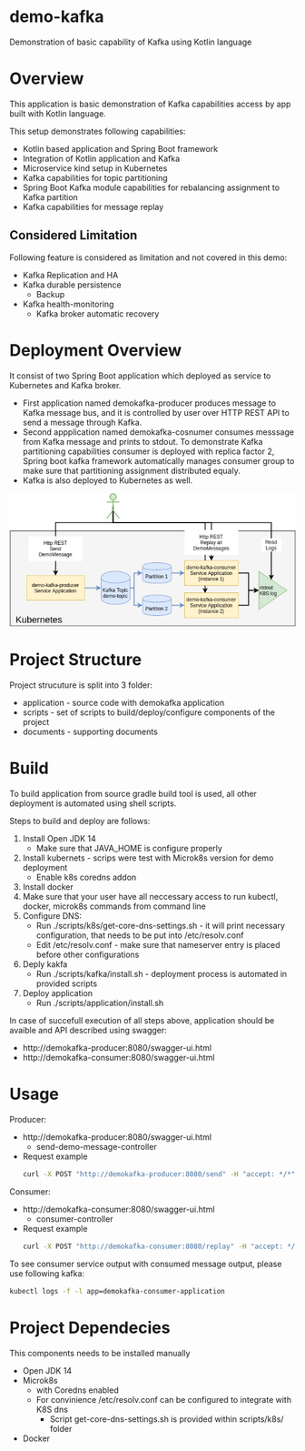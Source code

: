 # demo-kafka
Demonstration of basic capability of Kafka using Kotlin language


# Overview

This application is basic demonstration of Kafka capabilities access by app built with Kotlin language.

This setup demonstrates following capabilities:
- Kotlin based application and Spring Boot framework
- Integration of Kotlin application and Kafka
- Microservice kind setup in Kubernetes
- Kafka capabilities for topic partitioning
- Spring Boot Kafka module capabilities for rebalancing assignment to Kafka partition
- Kafka capabilities for message replay

## Considered Limitation

Following feature is considered as limitation and not covered in this demo:

- Kafka Replication and HA
- Kafka durable persistence
  - Backup
- Kafka health-monitoring
  - Kafka broker automatic recovery

# Deployment Overview

It consist of two Spring Boot application which deployed as service to Kubernetes and Kafka broker.
- First application named demokafka-producer produces message to Kafka message bus, and it is controlled by user over HTTP REST API to send a message through Kafka.
- Second appplication named demokafka-cosnumer consumes messsage from Kafka message and prints to stdout. To demonstrate Kafka partitioning capabilities consumer is deployed with replica factor 2, Spring boot kafka framework automatically manages consumer group to make sure that partitioning assignment distributed equaly. 
- Kafka is also deployed to Kubernetes as well.

![Deployment Diagram](documents/kafka-demo-deployment.png)

# Project Structure

Project strucuture is split into 3 folder:
- application - source code with demokafka application
- scripts - set of scripts to build/deploy/configure components of the project
- documents - supporting documents

# Build

To build application from source gradle build tool is used, all other deployment is automated using shell scripts.

Steps to build and deploy are follows:
1. Install Open JDK 14
   - Make sure that JAVA_HOME is configure properly
2. Install kubernets - scrips were test with Microk8s version for demo deployment
   - Enable k8s coredns addon
3. Install docker
4. Make sure that your user have all neccessary access to run kubectl, docker, microk8s commands from command line
5. Configure DNS:
   - Run ./scripts/k8s/get-core-dns-settings.sh - it will print necessary configuration, that needs to be put into /etc/resolv.conf
   - Edit /etc/resolv.conf - make sure that nameserver entry is placed before other configurations 
6. Deply kakfa
   - Run ./scripts/kafka/install.sh - deployment process is automated in provided scripts
7. Deploy application
   - Run ./scripts/application/install.sh

In case of succefull execution of all steps above, application should be avaible and API described using swagger:
- http://demokafka-producer:8080/swagger-ui.html
- http://demokafka-consumer:8080/swagger-ui.html 

# Usage

Producer:
 - http://demokafka-producer:8080/swagger-ui.html
   - send-demo-message-controller
 - Request example
   ```bash
   curl -X POST "http://demokafka-producer:8080/send" -H "accept: */*" -H "Content-Type: application/json" -d "Message body content"
   ```

Consumer: 
 - http://demokafka-consumer:8080/swagger-ui.html
   - consumer-controller
 - Request example
   ```bash
   curl -X POST "http://demokafka-consumer:8080/replay" -H "accept: */*"
   ```

To see consumer service output with consumed message output, please use following kafka:
```bash
kubectl logs -f -l app=demokafka-consumer-application
```

# Project Dependecies
This components needs to be installed manually

- Open JDK 14
- Microk8s 
  - with Coredns enabled
  - For convinience /etc/resolv.conf can be configured to integrate with K8S dns
    - Script get-core-dns-settings.sh is provided within scripts/k8s/ folder
- Docker
